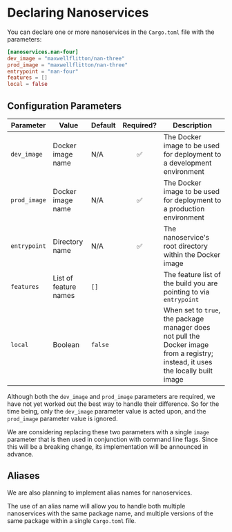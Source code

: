 
# Declaring Nanoservices

You can declare one or more nanoservices in the `Cargo.toml` file with the parameters:

```toml
[nanoservices.nan-four]
dev_image = "maxwellflitton/nan-three"
prod_image = "maxwellflitton/nan-three"
entrypoint = "nan-four"
features = []
local = false
```

## Configuration Parameters

| Parameter | Value | Default | Required? | Description
|---|---|---|:-:|---|
| `dev_image` | Docker image name | N/A | ✅ | The Docker image to be used for deployment to a development environment
| `prod_image` | Docker image name | N/A | ✅ | The Docker image to be used for deployment to a production environment
| `entrypoint` | Directory name | N/A | ✅ | The nanoservice's root directory within the Docker image
| `features` | List of feature names | `[]` | | The feature list of the build you are pointing to via `entrypoint`
| `local` | Boolean | `false` | | When set to `true`, the package manager does not pull the Docker image from a registry; instead, it uses the locally built image

Although both the `dev_image` and `prod_image` parameters are required, we have not yet worked out the best way to handle their difference.
So for the time being, only the `dev_image` parameter value is acted upon, and the `prod_image` parameter value is ignored.

We are considering replacing these two parameters with a single `image` parameter that is then used in conjunction with command line flags.
Since this will be a breaking change, its implementation will be announced in advance.

## Aliases

We are also planning to implement alias names for nanoservices.

The use of an alias name will allow you to handle both multiple nanoservices with the same package name, and multiple versions of the same package within a single `Cargo.toml` file.
